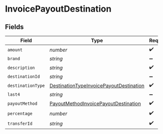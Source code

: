 # InvoicePayoutDestination


## Fields

| Field                                                                                                     | Type                                                                                                      | Required                                                                                                  | Description                                                                                               |
| --------------------------------------------------------------------------------------------------------- | --------------------------------------------------------------------------------------------------------- | --------------------------------------------------------------------------------------------------------- | --------------------------------------------------------------------------------------------------------- |
| `amount`                                                                                                  | *number*                                                                                                  | :heavy_check_mark:                                                                                        | N/A                                                                                                       |
| `brand`                                                                                                   | *string*                                                                                                  | :heavy_minus_sign:                                                                                        | N/A                                                                                                       |
| `description`                                                                                             | *string*                                                                                                  | :heavy_check_mark:                                                                                        | N/A                                                                                                       |
| `destinationId`                                                                                           | *string*                                                                                                  | :heavy_minus_sign:                                                                                        | N/A                                                                                                       |
| `destinationType`                                                                                         | [DestinationTypeInvoicePayoutDestination](../../models/shared/destinationtypeinvoicepayoutdestination.md) | :heavy_check_mark:                                                                                        | N/A                                                                                                       |
| `last4`                                                                                                   | *string*                                                                                                  | :heavy_minus_sign:                                                                                        | N/A                                                                                                       |
| `payoutMethod`                                                                                            | [PayoutMethodInvoicePayoutDestination](../../models/shared/payoutmethodinvoicepayoutdestination.md)       | :heavy_check_mark:                                                                                        | N/A                                                                                                       |
| `percentage`                                                                                              | *number*                                                                                                  | :heavy_check_mark:                                                                                        | N/A                                                                                                       |
| `transferId`                                                                                              | *string*                                                                                                  | :heavy_check_mark:                                                                                        | N/A                                                                                                       |
